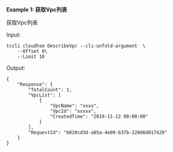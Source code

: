 **Example 1: 获取Vpc列表**

获取Vpc列表

Input: 

```
tccli cloudhsm DescribeVpc --cli-unfold-argument  \
    --Offset 0\
    --Limit 10
```

Output: 
```
{
    "Response": {
        "TotalCount": 1,
        "VpcList": [
            {
                "VpcName": "xxxx",
                "VpcId": "xxxxx",
                "CreatedTime": "2019-11-12 00:00:00"
            }
        ],
        "RequestId": "6010cd3d-a85a-4e00-b37b-22606d017420"
    }
}
```

